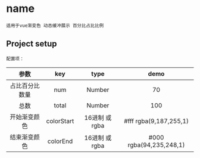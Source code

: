 # name
```
适用于vue渐变色 动态缓冲展示 百分比占比比例
```

## Project setup
```
配置项：
```

| 参数 | key | type | demo |
| :----: | :----: | :----: | :----: |
| 占比百分比数量 | num | Number | 70 | 
| 总数 | total| Number | 100 | 
| 开始渐变颜色 | colorStart| 16进制 或 rgba | #fff rgba(9,187,255,1) | 
| 结束渐变颜色 | colorEnd| 16进制 或 rgba | #000 rgba(94,235,248,1) | 
